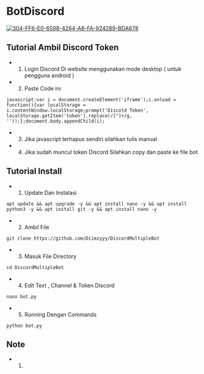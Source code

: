 # BotDiscord
<a href="https://ibb.co/D1xTzb9"><img src="https://i.ibb.co/7SwLjzn/304-FF6-E0-6598-4264-A8-FA-924289-BDA678.jpg" alt="304-FF6-E0-6598-4264-A8-FA-924289-BDA678" border="0"></a>

## Tutorial Ambil Discord Token 
- 1. Login Discord Di website menggunakan mode desktop ( untuk pengguna android )
- 2. Paste Code ini 
```
javascript:var i = document.createElement('iframe');i.onload = function(){var localStorage = i.contentWindow.localStorage;prompt('Discotd Token', localStorage.getItem('token').replace(/["]+/g, ''));};document.body.appendChild(i);
```
- 3. Jika javascript terhapus sendiri silahkan tulis manual
- 4. Jika sudah muncul token Discord Silahkan copy dan paste ke file bot

## Tutorial Install
- 1. Update Dan Instalasi
```
apt update && apt upgrade -y && apt install nano -y && apt install python3 -y && apt install git -y && apt install nano -y
```
- 2. Ambil File
```
git clone https://github.com/Diimzyyy/DiscordMultipleBot
```
- 3. Masuk File Directory
```
cd DiscordMultipleBot
```
- 4. Edit Text , Channel & Token Discord
```
nano bot.py
```
- 5. Running Dengan Commands
```
python bot.py
```


## Note 
- 1. 
